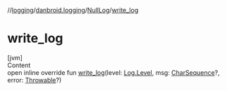 //[logging](../../../index.md)/[danbroid.logging](../index.md)/[NullLog](index.md)/[write_log](write_log.md)



# write_log  
[jvm]  
Content  
open inline override fun [write_log](write_log.md)(level: [Log.Level](../-log/-level/index.md), msg: [CharSequence](https://kotlinlang.org/api/latest/jvm/stdlib/kotlin/-char-sequence/index.html)?, error: [Throwable](https://kotlinlang.org/api/latest/jvm/stdlib/kotlin/-throwable/index.html)?)  



